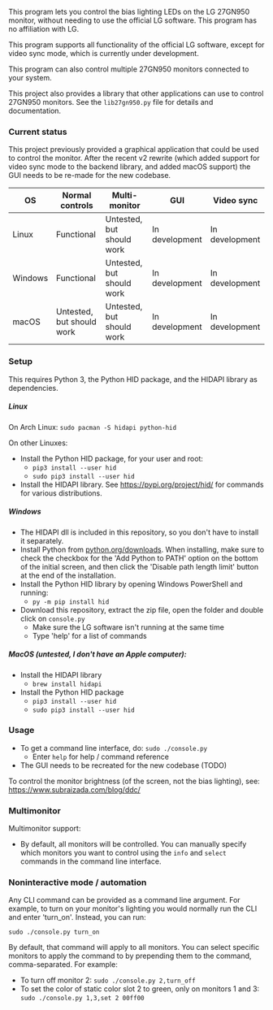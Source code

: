 This program lets you control the bias lighting LEDs on the LG 27GN950 monitor, without needing to use the official LG software. This program has no affiliation with LG.

This program supports all functionality of the official LG software, except for video sync mode, which is currently under development.

This program can also control multiple 27GN950 monitors connected to your system.

This project also provides a library that other applications can use to control 27GN950 monitors. See the `lib27gn950.py` file for details and documentation.

### Current status

This project previously provided a graphical application that could be used to control the monitor. After the recent v2 rewrite (which added support for video sync mode to the backend library, and added macOS support) the GUI needs to be re-made for the new codebase.

| OS | Normal controls | Multi-monitor | GUI | Video sync |
|----|-----------------|---------------|-----|------------|
| Linux | Functional | Untested, but should work | In development | In development |
| Windows | Functional | Untested, but should work | In development | In development |
| macOS | Untested, but should work | Untested, but should work | In development | In development |

### Setup

This requires Python 3, the Python HID package, and the HIDAPI library as dependencies.

##### Linux
On Arch Linux: `sudo pacman -S hidapi python-hid`

On other Linuxes:
- Install the Python HID package, for your user and root:
  - `pip3 install --user hid`
  - `sudo pip3 install --user hid`
- Install the HIDAPI library. See https://pypi.org/project/hid/ for commands for various distributions.

##### Windows
- The HIDAPI dll is included in this repository, so you don't have to install it separately.
- Install Python from [python.org/downloads](https://www.python.org/downloads/). When installing, make sure to check the checkbox for the 'Add Python to PATH' option on the bottom of the initial screen, and then click the 'Disable path length limit' button at the end of the installation.
- Install the Python HID library by opening Windows PowerShell and running:
  - `py -m pip install hid`
- Download this repository, extract the zip file, open the folder and double click on `console.py`
  - Make sure the LG software isn't running at the same time
  - Type 'help' for a list of commands

##### MacOS (untested, I don't have an Apple computer):
- Install the HIDAPI library
  - `brew install hidapi`
- Install the Python HID package
  - `pip3 install --user hid`
  - `sudo pip3 install --user hid`

### Usage

- To get a command line interface, do: `sudo ./console.py`
  - Enter `help` for help / command reference
- The GUI needs to be recreated for the new codebase (TODO)

To control the monitor brightness (of the screen, not the bias lighting), see:
  https://www.subraizada.com/blog/ddc/

### Multimonitor

Multimonitor support:
- By default, all monitors will be controlled. You can manually specify which monitors you want to control using the `info` and `select` commands in the command line interface.

### Noninteractive mode / automation

Any CLI command can be provided as a command line argument. For example, to turn on your monitor's lighting you would normally run the CLI and enter 'turn_on'. Instead, you can run:

`sudo ./console.py turn_on`

By default, that command will apply to all monitors. You can select specific monitors to apply the command to by prepending them to the command, comma-separated. For example:

- To turn off monitor 2: `sudo ./console.py 2,turn_off`
- To set the color of static color slot 2 to green, only on monitors 1 and 3: `sudo ./console.py 1,3,set 2 00ff00`
